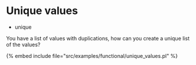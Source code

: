 # Unique values

* unique

You have a list of values with duplications, how can you create a unique list of the values?


{% embed include file="src/examples/functional/unique_values.pl" %}



